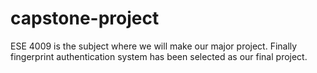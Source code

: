 # capstone-project
ESE 4009 is the subject where we will make our major project.
Finally fingerprint authentication system has been selected as
our final project.
